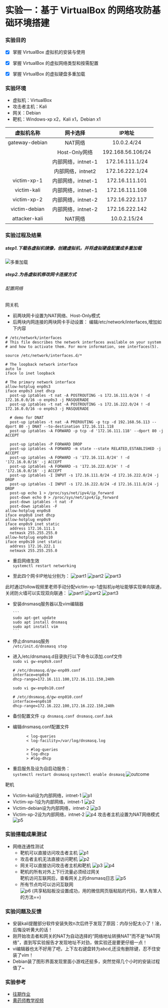# 实验一：基于 VirtualBox 的网络攻防基础环境搭建

### 实验目的

- [x] 掌握 VirtualBox 虚拟机的安装与使用
- [x] 掌握 VirtualBox 的虚拟网络类型和按需配置
- [x] 掌握 VirtualBox 的虚拟硬盘多重加载


### 实验环境
+ 虚拟机：VirtualBox
+ 攻击者主机：Kali
+ 网关：Debian
+ 靶机：Windows-xp x2，Kali x1，Debian x1
  
|   虚拟机名称   |      网卡选择      |                       IP地址                        |
| :------------: | :----------------: | :-------------------------------------------------: |
| gateway-debian |  NAT网络   |                     10.0.2.4/24                   |
|                |   Host-Only网络    |                  192.168.56.106/24                  |
|                | 内部网络，intnet-1 |                  172.16.111.1/24                   |
|                | 内部网络，intnet2  |                   172.16.222.1/24                 |
|  victim-xp-1   | 内部网络，intnet-1 | 172.16.111.101  |
|  victim-kali   | 内部网络，intnet-1 | 172.16.111.108 |
|  victim-xp-2   | 内部网络，intnet-2 | 172.16.222.117  |
| victim-debian  | 内部网络，intnet-2 | 172.16.222.142 |
| attacker-kali  |  NAT网络   |            10.0.2.15/24                     |
  

### 实验过程及结果
##### step1.下载各虚拟机镜像，创建虚拟机，并将虚拟硬盘配置成多重加载
![多重加载](images/1.png)
##### step2.为各虚拟机修改网卡连接方式
###### 配置网络
网关机
+ 前两块网卡设置为NAT网络、Host-Only模式
+ 后两块内网连接的两块网卡手动设置：
  编辑/etc/network/interfaces,增加如下内容

```
# /etc/network/interfaces
# This file describes the network interfaces available on your system
# and how to activate them. For more information, see interfaces(5).

source /etc/network/interfaces.d/*

# The loopback network interface
auto lo
iface lo inet loopback

# The primary network interface
allow-hotplug enp0s3
iface enp0s3 inet dhcp
  post-up iptables -t nat -A POSTROUTING -s 172.16.111.0/24 ! -d 172.16.0.0/16 -o enp0s3 -j MASQUERADE
  post-up iptables -t nat -A POSTROUTING -s 172.16.222.0/24 ! -d 172.16.0.0/16 -o enp0s3 -j MASQUERADE

  # demo for DNAT
  post-up iptables -t nat -A PREROUTING -p tcp -d 192.168.56.113 --dport 80 -j DNAT --to-destination 172.16.111.118
  post-up iptables -A FORWARD -p tcp -d '172.16.111.118' --dport 80 -j ACCEPT
  
  post-up iptables -P FORWARD DROP
  post-up iptables -A FORWARD -m state --state RELATED,ESTABLISHED -j ACCEPT
  post-up iptables -A FORWARD -s '172.16.111.0/24' ! -d '172.16.0.0/16' -j ACCEPT
  post-up iptables -A FORWARD -s '172.16.222.0/24' ! -d '172.16.0.0/16' -j ACCEPT
  post-up iptables -I INPUT -s 172.16.111.0/24 -d 172.16.222.0/24 -j DROP
  post-up iptables -I INPUT -s 172.16.222.0/24 -d 172.16.111.0/24 -j DROP
  post-up echo 1 > /proc/sys/net/ipv4/ip_forward
  post-down echo 0 > /proc/sys/net/ipv4/ip_forward
  post-down iptables -t nat -F
  post-down iptables -F
allow-hotplug enp0s8
iface enp0s8 inet dhcp
allow-hotplug enp0s9
iface enp0s9 inet static
  address 172.16.111.1
  netmask 255.255.255.0
allow-hotplug enp0s10
iface enp0s10 inet static
  address 172.16.222.1
  netmask 255.255.255.0
```
  + 重启网络生效  
	`systemctl restart networking`

+ 至此四个网卡IP地址分别为：
   ![part1](images/2.png)
   ![part2](images/3.png)
   ![part3](images/4.png)

此时通过follow视频里老师手动分配victim-xp-1虚拟机ip地址能够实现单向联通，关闭防火墙可以实现双向联通：
   ![part1](images/5.png)
   ![part2](images/6.png)
   ![part3](images/7.png)

+ 安装dnsmasq服务器以及vim编辑器
   
      ```
      sudo apt-get update 
      sudo apt install dnsmasq
      sudo apt install vim
      ```
+ 停止dnsmasq服务   
    `/etc/init.d/dnsmasq stop`
+ 进入/etc/dnsmasq.d目录执行以下命令以添加.conf文件  
    `sudo vi gw-enp0s9.conf`
     
     ```
     # /etc/dnsmasq.d/gw-enp09.conf
    interface=enp0s9
    dhcp-range=172.16.111.100,172.16.111.150,240h
     ```
  
    `sudo vi gw-enp0s10.conf`
     ```
     # /etc/dnsmasq.d/gw-enp010.conf
    interface=enp0s10
    dhcp-range=172.16.222.100,172.16.222.150,240h
     ```
+ 备份配置文件
      ```
      cp dnsmasq.conf dnsmasq.conf.bak
      ```
+ 编辑dnsmasq.conf配置文件
  ```
        < log-queries
        < log-facility=/var/log/dnsmasq.log

        > #log-queries
        < log-dhcp
        > #log-dhcp
  ```
+ 重启服务及设为自启动服务：  
    `systemctl restart dnsmasq`
    `systemctl enable dnsmasq`
     ![outcome](images/8.png)


靶机
+ Victim-kali设为内部网络，intnet-1 
![p1](images/9.png)
+ Victim-xp-1设为内部网络，intnet-1 
![p2](images/12.png)
+ Victim-debian设为内部网络，intnet-2
![p3](images/13.png)
+ Victim-xp-2设为内部网络，intnet-2
![p4](images/10.png)
攻击者主机设置为NAT网络模式
![p5](images/11.png)

### 实验搭载成果测试
+ 网络连通性测试
	+  靶机可以直接访问攻击者主机
	![p1](images/16.png)
	+ 攻击者主机无法直接访问靶机
	![p2](images/15.png)
	+ 网关可以直接访问攻击者主机和靶机
		![p3](images/14.png)
        ![p4](images/7.png)
	+ 靶机的所有对外上下行流量必须经过网关      
	靶机访问互联网后，查看网关上的dnsmasq日志
    ![p5](images/17.png)
	+ 所有节点均可以访问互联网   
   ![p6](images/18.png)
    (共享粘贴板没设置成功，用的微信网页版粘贴的代码，笨人有笨人的方法==)   

### 实验问题及反馈
+ 安装kali提醒部分软件安装失败n次后终于发现了原因：内存分配太小了！淦，后悔没听黄大的话！
+ 刚开始攻击者和网关的NAT为自动选择的“网络地址转换NAT”而不是“NAT网络”，直到写实验报告才发现地址不对劲，做实验还是要更仔细一点！
+ vi编辑器也太不好用了吧，上下左右键盘转为abcd,还没有删除键，忍不住安装了vim！
+ Debian装了图形界面发现里面小游戏还挺多，突然觉得几个小时的安装过程值了~


### 实验参考
+ [往期作业](https://github.com/CUCCS/2019-NS-Public-chencwx/blob/ns_chap0x01)
+ [黄药师教学视频](https://b23.tv/Dzvdxb)
